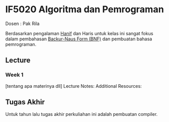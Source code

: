 # IF5020 Algoritma dan Pemrograman
Dosen : Pak Rila

Berdasarkan pengalaman [Hanif](https://github.com/hanifanm) dan Haris untuk kelas ini sangat fokus dalam pembahasan [Backur-Naus Form (BNF)](https://en.wikipedia.org/wiki/Backus%E2%80%93Naur_form) dan pembuatan bahasa pemrograman.

## Lecture

### Week 1

[tentang apa materinya dll]
Lecture Notes:
Additional Resources:

## Tugas Akhir

Untuk tahun lalu tugas akhir perkuliahan ini adalah pembuatan compiler.
